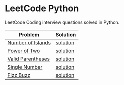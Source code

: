 # LeetCode Python
LeetCode Coding interview questions solved in Python.

| Problem | Solution |
| --- | ---| 
|[Number of Islands](https://leetcode.com/problems/number-of-islands/) | [solution](island.py)|
|[Power of Two](https://leetcode.com/problems/power-of-two/)| [solution](power_of_two.py)|
|[Valid Parentheses](https://leetcode.com/problems/valid-parentheses/)| [solution](valid_parentheses.py)|
|[Single Number](https://leetcode.com/problems/single-number/)| [solution](single_number.py)|
|[Fizz Buzz](https://leetcode.com/problems/fizz-buzz/)| [solution](fizz_buzz.py)|
